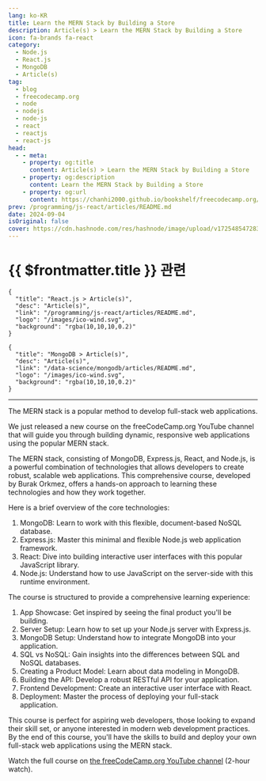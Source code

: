 ```yaml
---
lang: ko-KR
title: Learn the MERN Stack by Building a Store
description: Article(s) > Learn the MERN Stack by Building a Store
icon: fa-brands fa-react
category: 
  - Node.js
  - React.js
  - MongoDB
  - Article(s)
tag: 
  - blog
  - freecodecamp.org
  - node
  - nodejs
  - node-js
  - react
  - reactjs
  - react-js
head:
  - - meta:
    - property: og:title
      content: Article(s) > Learn the MERN Stack by Building a Store
    - property: og:description
      content: Learn the MERN Stack by Building a Store
    - property: og:url
      content: https://chanhi2000.github.io/bookshelf/freecodecamp.org/learn-the-mern-stack-by-building-a-store.html
prev: /programming/js-react/articles/README.md
date: 2024-09-04
isOriginal: false
cover: https://cdn.hashnode.com/res/hashnode/image/upload/v1725485472834/b95dd94c-7118-4290-91ca-5bb9d0a0db7a.png
---
```


# {{ $frontmatter.title }} 관련

```component VPCard
{
  "title": "React.js > Article(s)",
  "desc": "Article(s)",
  "link": "/programming/js-react/articles/README.md",
  "logo": "/images/ico-wind.svg",
  "background": "rgba(10,10,10,0.2)"
}
```

```component VPCard
{
  "title": "MongoDB > Article(s)",
  "desc": "Article(s)",
  "link": "/data-science/mongodb/articles/README.md",
  "logo": "/images/ico-wind.svg",
  "background": "rgba(10,10,10,0.2)"
}
```

---

<SiteInfo
  name="Learn the MERN Stack by Building a Store"
  desc="The MERN stack is a popular method to develop full-stack web applications. We just released a new course on the freeCodeCamp.org YouTube channel that will guide you through building dynamic, responsive web applications using the popular MERN stack. T...."
  url="https://freecodecamp.org/news/learn-the-mern-stack-by-building-a-store/"
  logo="https://cdn.freecodecamp.org/universal/favicons/favicon.ico"
  preview="https://cdn.hashnode.com/res/hashnode/image/upload/v1725485472834/b95dd94c-7118-4290-91ca-5bb9d0a0db7a.png"/>

The MERN stack is a popular method to develop full-stack web applications.

We just released a new course on the freeCodeCamp.org YouTube channel that will guide you through building dynamic, responsive web applications using the popular MERN stack.

The MERN stack, consisting of MongoDB, Express.js, React, and Node.js, is a powerful combination of technologies that allows developers to create robust, scalable web applications. This comprehensive course, developed by Burak Orkmez, offers a hands-on approach to learning these technologies and how they work together.

Here is a brief overview of the core technologies:

1. MongoDB: Learn to work with this flexible, document-based NoSQL database.
2. Express.js: Master this minimal and flexible Node.js web application framework.
3. React: Dive into building interactive user interfaces with this popular JavaScript library.
4. Node.js: Understand how to use JavaScript on the server-side with this runtime environment.

The course is structured to provide a comprehensive learning experience:

1. App Showcase: Get inspired by seeing the final product you'll be building.
2. Server Setup: Learn how to set up your Node.js server with Express.js.
3. MongoDB Setup: Understand how to integrate MongoDB into your application.
4. SQL vs NoSQL: Gain insights into the differences between SQL and NoSQL databases.
5. Creating a Product Model: Learn about data modeling in MongoDB.
6. Building the API: Develop a robust RESTful API for your application.
7. Frontend Development: Create an interactive user interface with React.
8. Deployment: Master the process of deploying your full-stack application.

This course is perfect for aspiring web developers, those looking to expand their skill set, or anyone interested in modern web development practices. By the end of this course, you'll have the skills to build and deploy your own full-stack web applications using the MERN stack.

Watch the full course on [<FontIcon icon="fa-brands fa-youtube"/>the freeCodeCamp.org YouTube channel](https://youtu.be/O3BUHwfHf84) (2-hour watch).

<VidStack src="youtube/O3BUHwfHf84" />

